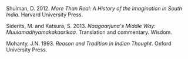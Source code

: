 Shulman, D. 2012. *More Than Real: A History of the Imagination in South India*. Harvard University Press.

Siderits, M. and Katsura, S. 2013. *Naagaarjuna's Middle Way: Muulamadhyamakakaarikaa*. Translation and commentary. Wisdom.

Mohanty, J.N. 1993. *Reason and Tradition in Indian Thought*. Oxford University Press.
